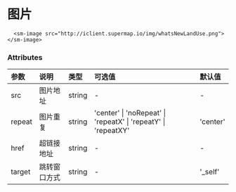 # 图片

```vue
  <sm-image src="http://iclient.supermap.io/img/whatsNewLandUse.png"></sm-image>
```

### Attributes

| 参数     | 说明          | 类型   | 可选值 | 默认值 |
| :------- | :------------ | :----- | :----- | :----- |
| src | 图片地址 | string | - | - |
| repeat | 图片重复 | string | 'center' \| 'noRepeat' \| 'repeatX' \| 'repeatY' \| 'repeatXY' | 'center' |
| href | 超链接地址 | string | - | - |
| target | 跳转窗口方式 | string | - | '_self' |

